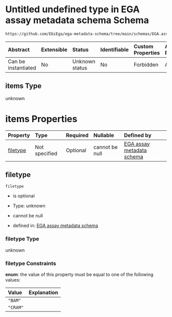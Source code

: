 # Untitled undefined type in EGA assay metadata schema Schema

```txt
https://github.com/EbiEga/ega-metadata-schema/tree/main/schemas/EGA.assay.json#/allOf/0/if/properties/assay_files/items
```



| Abstract            | Extensible | Status         | Identifiable | Custom Properties | Additional Properties | Access Restrictions | Defined In                                                                 |
| :------------------ | :--------- | :------------- | :----------- | :---------------- | :-------------------- | :------------------ | :------------------------------------------------------------------------- |
| Can be instantiated | No         | Unknown status | No           | Forbidden         | Allowed               | none                | [EGA.assay.json\*](../../../schemas/EGA.assay.json "open original schema") |

## items Type

unknown

# items Properties

| Property              | Type          | Required | Nullable       | Defined by                                                                                                                                                                                                                                                                                                                 |
| :-------------------- | :------------ | :------- | :------------- | :------------------------------------------------------------------------------------------------------------------------------------------------------------------------------------------------------------------------------------------------------------------------------------------------------------------------- |
| [filetype](#filetype) | Not specified | Optional | cannot be null | [EGA assay metadata schema](ega-11-allof-if-the-files-are-aligned-reads-the-reference-alignment-details-are-expected-if-properties-assay_files-items-properties-filetype.md "https://github.com/EbiEga/ega-metadata-schema/tree/main/schemas/EGA.assay.json#/allOf/0/if/properties/assay_files/items/properties/filetype") |

## filetype



`filetype`

*   is optional

*   Type: unknown

*   cannot be null

*   defined in: [EGA assay metadata schema](ega-11-allof-if-the-files-are-aligned-reads-the-reference-alignment-details-are-expected-if-properties-assay_files-items-properties-filetype.md "https://github.com/EbiEga/ega-metadata-schema/tree/main/schemas/EGA.assay.json#/allOf/0/if/properties/assay_files/items/properties/filetype")

### filetype Type

unknown

### filetype Constraints

**enum**: the value of this property must be equal to one of the following values:

| Value    | Explanation |
| :------- | :---------- |
| `"BAM"`  |             |
| `"CRAM"` |             |
